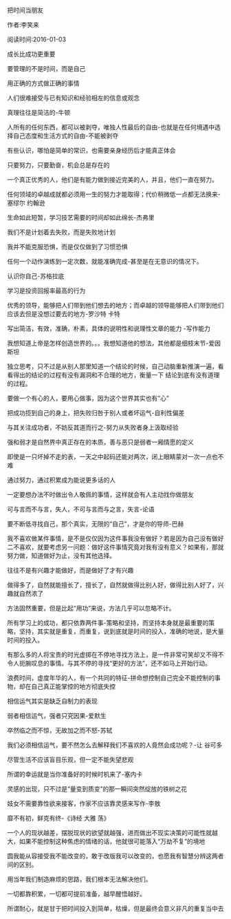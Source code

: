 把时间当朋友

作者:李笑来

阅读时间:2016-01-03

成长比成功更重要

要管理的不是时间，而是自己

用正确的方式做正确的事情

人们很难接受与已有知识和经验相左的信息或观念

真理往往是简洁的-牛顿

人所有的任何东西，都可以被剥夺，唯独人性最后的自由-也就是在任何境遇中选择自己态度和生活方式的自由-不能被剥夺

有些认识，哪怕是简单的常识，也需要亲身经历后才能真正体会

只要努力，只要勤奋，机会总是存在的

一个真正优秀的人，他们是有能力做到接近完美的人，并且，他们一直在努力。

任何领域的卓越成就都必须用一生的努力才能取得；代价稍微低一点都无法换来-塞缪尔 约翰逊

生命如此短暂，学习技艺需要的时间却如此绵长-杰弗里 

我们不是计划着去失败，而是失败地计划

我并不能克服恐惧，而是仅仅做到了习惯恐惧

任何一个动作演练到一定次数，就能准确完成-甚至是在无意识的情况下。

认识你自己-苏格拉底

学习是投资回报率最高的行为

优秀的领导，能够把人们带到他们想去的地方；而卓越的领导能够把人们带到他们应该去但是没想过要去的地方-罗沙特 卡特

写出简洁，有效，准确，朴素，具体的说明性和说理性文章的能力 -写作能力

我想知道上帝是怎样创造世界的。。。我想知道他的想法，其他都是细枝末节-爱因斯坦

独立思考，只不过是从别人那里知道一个结论的时候，自己动脑重新推演一遍，看看得出的结论的过程有没有漏洞和不合理的地方，衡量一下
结论到底有没有道理的过程。

要做一个有心的人，要用心做事，因为这个世界其实也有”心”

把成功揽到自己的身上，把失败归咎于别人或者坏运气-自利性偏差

与其关注成功者，不妨反其道而行之-努力从失败者身上汲取经验

强和弱才是自然界中真正存在的本质，善与恶只是弱者一厢情愿的定义

即使是一只坏掉不走的表，一天之中起码还能对两次，闭上眼睛蒙对一次一点也不难

通过努力，通过积累成为能说更多话的人

一定要想办法不时做出令人敬佩的事情，这样就会有人主动找你做朋友

可与言而不与言，失人，不可与言而与之言，失言-论语

要不断低寻找自己，那个真实，无限的“自己”，才是你的导师-巴赫

我不喜欢做某件事情，是不是仅仅因为这件事我没有做好？若是因为自己没有做好二不喜欢，就要考虑另一问题：做好这件事情究竟对我有没有意义？如果有，那就努力做，知道做好为止，没有其他选择。

往往不是有兴趣才能做好，而是做好了才有兴趣

做得多了，自然就能擅长了，擅长了，自然就做得比别人好，做得比别人好了，兴趣就自然浓了

方法固然重要，但是比起“用功”来说，方法几乎可以忽略不计。

所有学习上的成功，都只依靠两件事-策略和坚持，而坚持本身就是最重要的策略，坚持，其实就是重复，而重复，说到底就是时间的投入，准确的地说，是大量时间的投入。

有那么多的人将宝贵的时光虚掷在不停地寻找方法上，是一件非常可笑却又不得不令人扼腕叹息的事情。与其不停的寻找“更好的方法”，还不如马上开始行动。

浪费时间，虚度年华的人，有一个共同的特征-拼命想控制自己完全不能控制的事物，却在自己真正能掌控的地方彻底失控

相信运气其实是缺乏自制力的表现

弱者相信运气，强者只究因果-爱默生

卒然临之而不惊，无故加之而不怒-苏轼

我们必须相信运气，要不然怎么去解释我们不喜欢的人竟然会成功呢？-让 谷可多

尽管生活不应该盲目乐观，但一定不能失望悲观

所谓的幸运就是当你准备好的时候时机来了-塞内卡

灵感的出现，只不过是“量变到质变”的那一瞬间突然绽放的铁树之花

妓女不需要靠性欲来接客，作家不应该靠灵感来写作-李敖

靡不有初，鲜克有终-《诗经 大雅 荡》

一个人的现状越差，摆脱现状的欲望就越强，进而做出不现实决策的可能性就越大，如果不能控制这种焦虑的情绪的话，他就很可能落入“万劫不复”的境地

圆我能从容接受我不能改变的，敢于改版我可以改变的，也愿我有智慧分辨这两者间的区别。

用当年我们制造麻烦的思路，我们根本无法解决他们。

一切都靠积累，一切都可提前准备，越早醒悟越好。




所谓耐心，就是甘于把时间投入到简单，枯燥，但是最终会意义非凡的重复当中去



